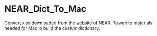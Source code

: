 # NEAR_Dict_To_Mac
Convert xlsx downloaded from the website of NEAR, Taiwan to materials needed for Mac to build the custum dictionary.
